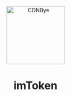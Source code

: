 <p align="center">
<img src="https://mtokens.im/static/picture/imTokenLogo.svg" alt="CDNBye" width="152.23">
</p>
<h1 align="center">imToken</h1>
